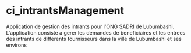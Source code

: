 # ci_intrantsManagement
Application de gestion des intrants pour l'ONG SADRI de Lubumbashi. L'application consiste a gerer les demandes de beneficiaires et les entrees des intrants de differents fournisseurs dans la ville de Lubumbashi et ses environs
